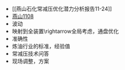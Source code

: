- [[燕山石化常减压优化潜力分析报告11-24]]
- [燕山1108](file:///C:/Users/13359/Desktop/%E5%B7%A5%E4%BD%9C%E8%AE%B0%E5%BD%95/%E7%87%95%E5%B1%B1/%E9%BB%84%E8%8B%A5%E6%99%A8-%E7%87%95%E5%B1%B1%E7%9F%B3%E5%8C%96%E5%B8%B8%E5%87%8F%E5%8E%8B%E4%BC%98%E5%8C%96%E6%BD%9C%E5%8A%9B%E5%88%86%E6%9E%90%E6%8A%A5%E5%91%8A11-08.docx)
- 波动
- 映射到全装置\rightarrow全局考虑，通盘优化
- 准确性
- 炼油行业的标准，经验值
- 常减压技术问答
- 现场调整，方案